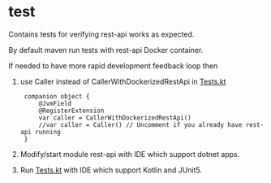 # test

Contains tests for verifying rest-api works as expected.

By default maven run tests with rest-api Docker container.

If needed to have more rapid development feedback loop then

1. use Caller instead of CallerWithDockerizedRestApi in [Tests.kt](src/test/kotlin/Tests.kt) 

        companion object {
            @JvmField
            @RegisterExtension
            var caller = CallerWithDockerizedRestApi()
            //var caller = Caller() // Uncomment if you already have rest-api running
        } 
1. Modify/start module rest-api with IDE which support dotnet apps.
1. Run [Tests.kt](src/test/kotlin/Tests.kt) with IDE which support Kotlin and JUnit5.